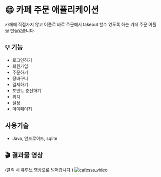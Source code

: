 # :smile: 카페 주문 애플리케이션 

카페에 직접가지 않고 어플로 바로 주문해서 takeout 할수 있도록 하는 카페 주문 어플을 만들었습니다. 

## :bulb: 기능
- 로그인하기 
- 회원가입
- 주문하기
- 장바구니
- 결제하기
- 포인트 충전하기 
- 위치
- 설정
- 마이페이지

## 사용기술 
- Java, 안드로이드, sqlite

## :clapper: 결과물 영상 
(클릭 시 유투브 영상으로 넘어갑니다.)
[![cafesss_video](https://user-images.githubusercontent.com/60209292/87304426-c4056e80-c54f-11ea-96e4-34fc3afa73a9.gif)](https://youtu.be/G1nLca-uMS0)

